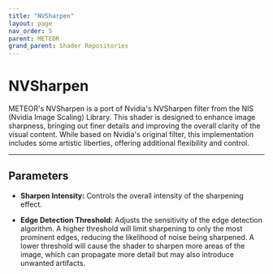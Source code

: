 ```yaml
---
title: "NVSharpen"
layout: page
nav_order: 5
parent: METEOR
grand_parent: Shader Repositories
---
```


# NVSharpen

METEOR's NVSharpen is a port of Nvidia's NVSharpen filter from the NIS (Nvidia Image Scaling) Library. This shader is designed to enhance image sharpness, bringing out finer details and improving the overall clarity of the visual content. While based on Nvidia's original filter, this implementation includes some artistic liberties, offering additional flexibility and control.

---

## Parameters

* **Sharpen Intensity:** Controls the overall intensity of the sharpening effect.

* **Edge Detection Threshold:** Adjusts the sensitivity of the edge detection algorithm. A higher threshold will limit sharpening to only the most prominent edges, reducing the likelihood of noise being sharpened. A lower threshold will cause the shader to sharpen more areas of the image, which can propagate more detail but may also introduce unwanted artifacts.

